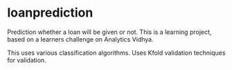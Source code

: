 # loanprediction
Prediction whether a loan will be given or not. This is a learning project, based on a learners challenge on Analytics Vidhya.

This uses various classification algorithms. Uses Kfold validation techniques for validation.
